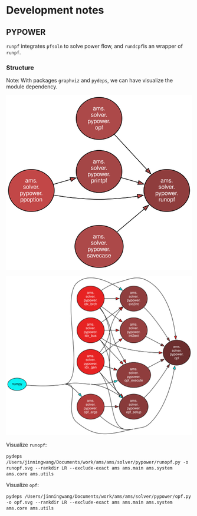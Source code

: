 # Development notes

## PYPOWER

``runpf`` integrates ``pfsoln`` to solve power flow, and ``rundcpf``is an wrapper of ``runpf``.

### Structure

Note: With packages ``graphviz`` and ``pydeps``, we can have visualize the module dependency.

![alt text](./fig/runopf.svg "Structure of ``runopf``")

![alt text](./fig/opf.svg "Structure of ``opf``")

Visualize ``runopf``:

```
pydeps /Users/jinningwang/Documents/work/ams/ams/solver/pypower/runopf.py -o runopf.svg --rankdir LR --exclude-exact ams ams.main ams.system ams.core ams.utils
```

Visualize ``opf``:

```
pydeps /Users/jinningwang/Documents/work/ams/ams/solver/pypower/opf.py -o opf.svg --rankdir LR --exclude-exact ams ams.main ams.system ams.core ams.utils
```
